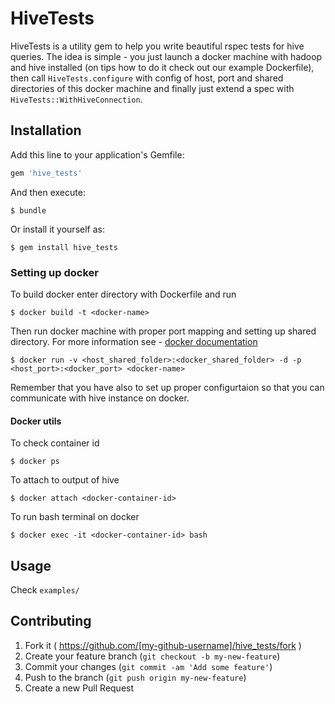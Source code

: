 # HiveTests

HiveTests is a utility gem to help you write beautiful rspec tests for hive queries. The idea is simple - you just launch a docker machine with hadoop and hive installed (on tips how to do it check out our example Dockerfile), then call `HiveTests.configure` with config of host, port and shared directories of this docker machine and finally just extend a spec with `HiveTests::WithHiveConnection`.

## Installation

Add this line to your application's Gemfile:

```ruby
gem 'hive_tests'
```

And then execute:

    $ bundle

Or install it yourself as:

    $ gem install hive_tests
### Setting up docker

To build docker enter directory with Dockerfile and run

`$ docker build -t <docker-name>`

Then run docker machine with proper port mapping and setting up shared directory. For more information see - [docker documentation](https://docs.docker.com/engine/userguide/dockervolumes/)

`$ docker run -v <host_shared_folder>:<docker_shared_folder> -d -p <host_port>:<docker_port> <docker-name> `

Remember that you have also to set up proper configurtaion so that you can communicate with hive instance on docker.

#### Docker utils

To check container id

`$ docker ps`

To attach to output of hive

`$ docker attach <docker-container-id>`

To run bash terminal on docker

`$ docker exec -it <docker-container-id> bash`

## Usage

Check `examples/`

## Contributing

1. Fork it ( https://github.com/[my-github-username]/hive_tests/fork )
2. Create your feature branch (`git checkout -b my-new-feature`)
3. Commit your changes (`git commit -am 'Add some feature'`)
4. Push to the branch (`git push origin my-new-feature`)
5. Create a new Pull Request
